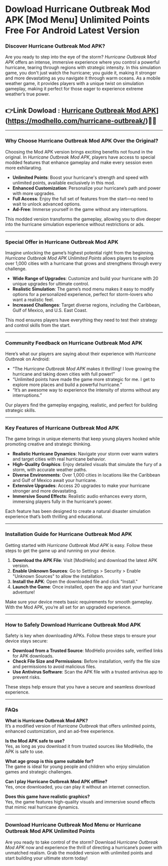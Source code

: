 # Dowload Hurricane Outbreak Mod APK [Mod Menu] Unlimited Points Free For Android Latest Version

### Discover Hurricane Outbreak Mod APK?
Are you ready to step into the eye of the storm? *Hurricane Outbreak Mod APK* offers an intense, immersive experience where you control a powerful hurricane, tearing through regions with strategic intensity. In this simulation game, you don't just watch the hurricane; you guide it, making it stronger and more devastating as you navigate it through warm oceans. As a mobile weather game, it provides players with a unique twist on simulation gameplay, making it perfect for those eager to experience extreme weather’s true power.


## 👉Link Dowload : [Hurricane Outbreak Mod APK]([)](https://modhello.com/hurricane-outbreak/)👌🏻
---

### Why Choose Hurricane Outbreak Mod APK Over the Original?
Choosing the Mod APK version brings exciting benefits not found in the original. In *Hurricane Outbreak Mod APK*, players have access to special modded features that enhance gameplay and make every session even more exhilarating.

- **Unlimited Points**: Boost your hurricane's strength and speed with unlimited points, available exclusively in this mod.
- **Enhanced Customization**: Personalize your hurricane’s path and power with more upgrades.
- **Full Access**: Enjoy the full set of features from the start—no need to wait to unlock advanced options.
- **Ad-Free**: Immerse yourself in the game without any interruptions.

This modded version transforms the gameplay, allowing you to dive deeper into the hurricane simulation experience without restrictions or ads. 

---

### Special Offer in Hurricane Outbreak Mod APK
Imagine unlocking the game’s highest potential right from the beginning. *Hurricane Outbreak Mod APK Unlimited Points* allows players to explore over 1,000 cities with a hurricane that grows and strengthens through every challenge. 

- **Wide Range of Upgrades**: Customize and build your hurricane with 20 unique upgrades for ultimate control.
- **Realistic Simulation**: The game’s mod menu makes it easy to modify options for a personalized experience, perfect for storm-lovers who want a realistic feel.
- **Increased Challenges**: Target diverse regions, including the Caribbean, Gulf of Mexico, and U.S. East Coast.

This mod ensures players have everything they need to test their strategy and control skills from the start.

---

### Community Feedback on Hurricane Outbreak Mod APK
Here’s what our players are saying about their experience with *Hurricane Outbreak* on Android:

- “The *Hurricane Outbreak Mod APK* makes it thrilling! I love growing the hurricane and taking down cities with full power!”
- “Unlimited points have made the game more strategic for me. I get to explore more places and build a powerful hurricane.”
- “It’s an awesome way to experience the intensity of storms without any interruptions.”
  
Our players find the gameplay engaging, realistic, and perfect for building strategic skills.

---

### Key Features of Hurricane Outbreak Mod APK
The game brings in unique elements that keep young players hooked while promoting creative and strategic thinking.

- **Realistic Hurricane Dynamics**: Navigate your storm over warm waters and target cities with real hurricane behavior.
- **High-Quality Graphics**: Enjoy detailed visuals that simulate the fury of a storm, with accurate weather paths.
- **Diverse Environments**: Over 1,000 cities in locations like the Caribbean and Gulf of Mexico await your hurricane.
- **Extensive Upgrades**: Access 20 upgrades to make your hurricane stronger and more devastating.
- **Immersive Sound Effects**: Realistic audio enhances every storm, immersing players fully in the hurricane’s power.

Each feature has been designed to create a natural disaster simulation experience that’s both thrilling and educational.

---

### Installation Guide for Hurricane Outbreak Mod APK
Getting started with *Hurricane Outbreak Mod APK* is easy. Follow these steps to get the game up and running on your device.

1. **Download the APK File**: Visit [ModHello] and download the latest APK version.
2. **Enable Unknown Sources**: Go to Settings > Security > Enable "Unknown Sources" to allow the installation.
3. **Install the APK**: Open the downloaded file and click "Install."
4. **Launch the Game**: Once installed, open the app and start your hurricane adventure!

Make sure your device meets basic requirements for smooth gameplay. With the Mod APK, you’re all set for an upgraded experience.

---

### How to Safely Download Hurricane Outbreak Mod APK
Safety is key when downloading APKs. Follow these steps to ensure your device stays secure:

- **Download from a Trusted Source**: ModHello provides safe, verified links for APK downloads.
- **Check File Size and Permissions**: Before installation, verify the file size and permissions to avoid malicious files.
- **Use Antivirus Software**: Scan the APK file with a trusted antivirus app to prevent risks.

These steps help ensure that you have a secure and seamless download experience.

---

### FAQs
**What is Hurricane Outbreak Mod APK?**  
It’s a modified version of *Hurricane Outbreak* that offers unlimited points, enhanced customization, and an ad-free experience.

**Is the Mod APK safe to use?**  
Yes, as long as you download it from trusted sources like ModHello, the APK is safe to use.

**What age group is this game suitable for?**  
The game is ideal for young people and children who enjoy simulation games and strategic challenges.

**Can I play Hurricane Outbreak Mod APK offline?**  
Yes, once downloaded, you can play it without an internet connection.

**Does this game have realistic graphics?**  
Yes, the game features high-quality visuals and immersive sound effects that mimic real hurricane dynamics.

---

### Download Hurricane Outbreak Mod Menu or Hurricane Outbreak Mod APK Unlimited Points
Are you ready to take control of the storm? Download *Hurricane Outbreak Mod APK* now and experience the thrill of directing a hurricane’s power with unmatched realism. Grab the modded version with unlimited points and start building your ultimate storm today!
